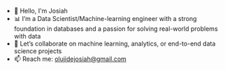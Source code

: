 - 👋 Hello, I'm Josiah
- 📊 I’m a Data Scientist/Machine-learning engineer with a strong foundation in databases and a passion for solving real-world problems with data
- 🤝 Let’s collaborate on machine learning, analytics, or end-to-end data science projects
- 📫 Reach me: olujidejosiah@gmail.com
